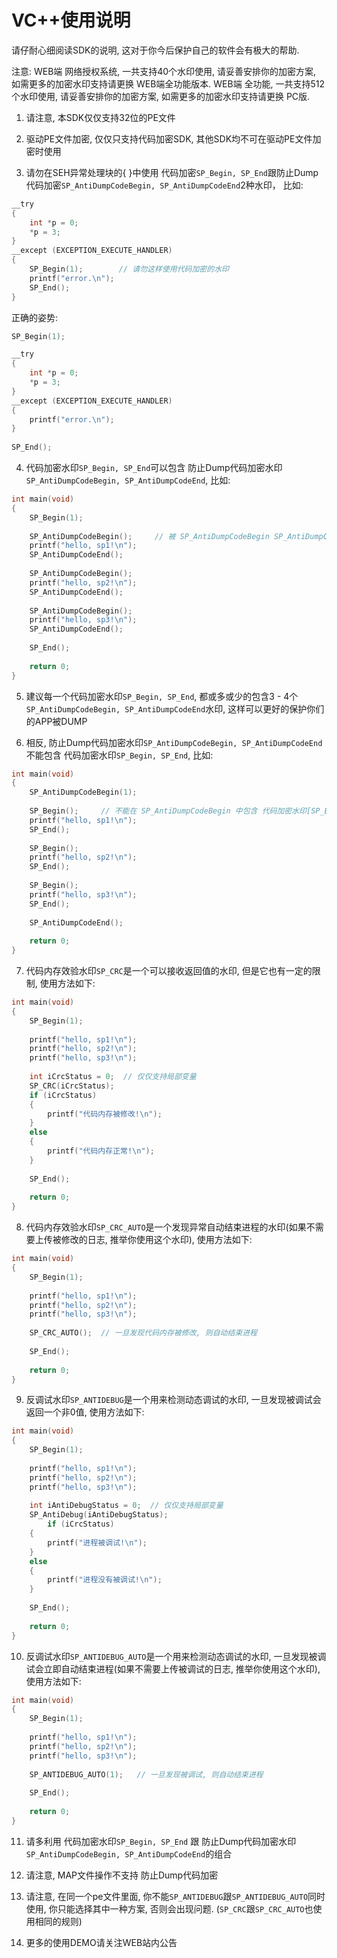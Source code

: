 # VC++使用说明

请仔耐心细阅读SDK的说明, 这对于你今后保护自己的软件会有极大的帮助.

注意:
WEB端 网络授权系统, 一共支持40个水印使用, 请妥善安排你的加密方案, 如需更多的加密水印支持请更换 WEB端全功能版本.
WEB端 全功能, 一共支持512个水印使用, 请妥善安排你的加密方案, 如需更多的加密水印支持请更换 PC版.

1. 请注意, 本SDK仅仅支持32位的PE文件

2. 驱动PE文件加密, 仅仅只支持代码加密SDK, 其他SDK均不可在驱动PE文件加密时使用

3. 请勿在SEH异常处理块的{ }中使用 代码加密`SP_Begin, SP_End`跟防止Dump代码加密`SP_AntiDumpCodeBegin, SP_AntiDumpCodeEnd`2种水印， 比如:
```C++
__try
{
	int *p = 0;
	*p = 3;
}
__except (EXCEPTION_EXECUTE_HANDLER)
{
	SP_Begin(1);		// 请勿这样使用代码加密的水印
	printf("error.\n");
	SP_End();
}
```
	
正确的姿势:
```C++
SP_Begin(1);

__try
{
	int *p = 0;
	*p = 3;
}
__except (EXCEPTION_EXECUTE_HANDLER)
{
	printf("error.\n");
}
	
SP_End();
```
	
4. 代码加密水印`SP_Begin, SP_End`可以包含 防止Dump代码加密水印`SP_AntiDumpCodeBegin, SP_AntiDumpCodeEnd`, 比如:
```C++
int main(void)
{
	SP_Begin(1);
	
	SP_AntiDumpCodeBegin();		// 被 SP_AntiDumpCodeBegin SP_AntiDumpCodeEnd 包含的代码会被抽取进行变异膨胀处理(轻微)然后放置在动态内存中执行[支持seh]
	printf("hello, sp1!\n");
	SP_AntiDumpCodeEnd();
	
	SP_AntiDumpCodeBegin();
	printf("hello, sp2!\n");
	SP_AntiDumpCodeEnd();
	
	SP_AntiDumpCodeBegin();
	printf("hello, sp3!\n");
	SP_AntiDumpCodeEnd();
	
	SP_End();
	
	return 0;
}
```

5. 建议每一个代码加密水印`SP_Begin, SP_End`, 都或多或少的包含3 - 4个`SP_AntiDumpCodeBegin, SP_AntiDumpCodeEnd`水印, 这样可以更好的保护你们的APP被DUMP

6. 相反, 防止Dump代码加密水印`SP_AntiDumpCodeBegin, SP_AntiDumpCodeEnd` 不能包含 代码加密水印`SP_Begin, SP_End`, 比如:
```C++
int main(void)
{
	SP_AntiDumpCodeBegin(1);
	
	SP_Begin();		// 不能在 SP_AntiDumpCodeBegin 中包含 代码加密水印[SP_Begin, SP_End]
	printf("hello, sp1!\n");
	SP_End();
	
	SP_Begin();
	printf("hello, sp2!\n");
	SP_End();
	
	SP_Begin();
	printf("hello, sp3!\n");
	SP_End();
	
	SP_AntiDumpCodeEnd();
	
	return 0;
}
```

7. 代码内存效验水印`SP_CRC`是一个可以接收返回值的水印, 但是它也有一定的限制, 使用方法如下:
```C++
int main(void)
{
	SP_Begin(1);
	
	printf("hello, sp1!\n");
	printf("hello, sp2!\n");
	printf("hello, sp3!\n");
	
	int iCrcStatus = 0;  // 仅仅支持局部变量
	SP_CRC(iCrcStatus);
	if (iCrcStatus)
	{
		printf("代码内存被修改!\n");
	}
	else
	{
		printf("代码内存正常!\n");
	}
	
	SP_End();
	
	return 0;
}
```

8. 代码内存效验水印`SP_CRC_AUTO`是一个发现异常自动结束进程的水印(如果不需要上传被修改的日志, 推举你使用这个水印), 使用方法如下:
```C++
int main(void)
{
	SP_Begin(1);
	
	printf("hello, sp1!\n");
	printf("hello, sp2!\n");
	printf("hello, sp3!\n");
	
	SP_CRC_AUTO();	// 一旦发现代码内存被修改, 则自动结束进程
	
	SP_End();
	
	return 0;
}
```

9. 反调试水印`SP_ANTIDEBUG`是一个用来检测动态调试的水印, 一旦发现被调试会返回一个非0值, 使用方法如下:
```C++
int main(void)
{
	SP_Begin(1);
	
	printf("hello, sp1!\n");
	printf("hello, sp2!\n");
	printf("hello, sp3!\n");
	
	int iAntiDebugStatus = 0;  // 仅仅支持局部变量
	SP_AntiDebug(iAntiDebugStatus);
		if (iCrcStatus)
	{
		printf("进程被调试!\n");
	}
	else
	{
		printf("进程没有被调试!\n");
	}
	
	SP_End();
	
	return 0;
}
```

10. 反调试水印`SP_ANTIDEBUG_AUTO`是一个用来检测动态调试的水印, 一旦发现被调试会立即自动结束进程(如果不需要上传被调试的日志, 推举你使用这个水印), 使用方法如下:
```C++
int main(void)
{
	SP_Begin(1);
	
	printf("hello, sp1!\n");
	printf("hello, sp2!\n");
	printf("hello, sp3!\n");
	
	SP_ANTIDEBUG_AUTO(1);	// 一旦发现被调试, 则自动结束进程
	
	SP_End();
	
	return 0;
}
```

11. 请多利用 代码加密水印`SP_Begin, SP_End` 跟 防止Dump代码加密水印`SP_AntiDumpCodeBegin, SP_AntiDumpCodeEnd`的组合

12. 请注意, MAP文件操作不支持 防止Dump代码加密

13. 请注意, 在同一个pe文件里面, 你不能`SP_ANTIDEBUG`跟`SP_ANTIDEBUG_AUTO`同时使用, 你只能选择其中一种方案, 否则会出现问题. (`SP_CRC`跟`SP_CRC_AUTO`也使用相同的规则)

14. 更多的使用DEMO请关注WEB站内公告
